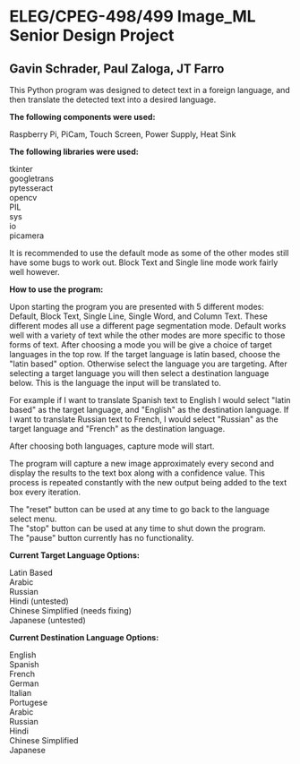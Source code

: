 # ELEG/CPEG-498/499 Image_ML Senior Design Project

## Gavin Schrader, Paul Zaloga, JT Farro

This Python program was designed to detect text in a foreign language, and then translate the detected text into a desired language.

**The following components were used:**

Raspberry Pi, PiCam, Touch Screen, Power Supply, Heat Sink

**The following libraries were used:**

tkinter <br>
googletrans <br>
pytesseract <br>
opencv <br>
PIL <br>
sys <br>
io <br>
picamera <br>

It is recommended to use the default mode as some of the other modes still have some bugs to work out.
Block Text and Single line mode work fairly well however.

**How to use the program:**

Upon starting the program you are presented with 5 different modes: Default, Block Text, Single Line, Single Word, and Column Text. These different modes
all use a different page segmentation mode. Default works well with a variety of text while the other modes are more specific to those forms of text.
After choosing a mode you will be give a choice of target languages in the top row. If the target language is latin based, choose the "latin based" option.
Otherwise select the language you are targeting. After selecting a target language you will then select a destination language below. This is the language the
input will be translated to. 

For example if I want to translate Spanish text to English I would select "latin based" as the target language, and "English" as the destination language.
If I want to translate Russian text to French, I would select "Russian" as the target language and "French" as the destination language.

After choosing both languages, capture mode will start.

The program will capture a new image approximately every second and display the results to the text box along with a confidence value.
This process is repeated constantly with the new output being added to the text box every iteration.

The "reset" button can be used at any time to go back to the language select menu. <br>
The "stop" button can be used at any time to shut down the program. <br>
The "pause" button currently has no functionality. <br>

**Current Target Language Options:**

Latin Based <br>
Arabic <br>
Russian <br>
Hindi (untested) <br>
Chinese Simplified (needs fixing) <br>
Japanese (untested) <br>

**Current Destination Language Options:**

English <br>
Spanish <br>
French <br>
German <br>
Italian <br>
Portugese <br>
Arabic <br>
Russian <br>
Hindi <br>
Chinese Simplified <br>
Japanese <br>
